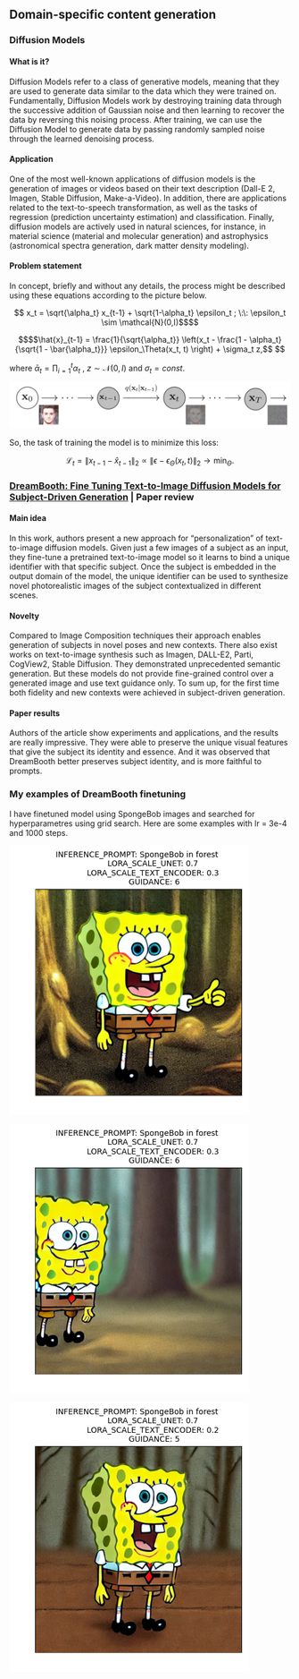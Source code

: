 ## Domain-specific content generation

### Diffusion Models

####  What is it?

Diffusion Models refer to a class of generative models, meaning that they are used to generate data similar to the data which they were trained on. Fundamentally, Diffusion Models work by destroying training data through the successive addition of Gaussian noise and then learning to recover the data by reversing this noising process. After training, we can use the Diffusion Model to generate data by passing randomly sampled noise through the learned denoising process.

####  Application

One of the most well-known applications of diffusion models is the generation of images or videos based on their text description (Dall-E 2, Imagen, Stable Diffusion, Make-a-Video). In addition, there are applications related to the text-to-speech transformation, as well as the tasks of regression (prediction uncertainty estimation) and classification. Finally, diffusion models are actively used in natural sciences, for instance, in material science (material and molecular generation) and astrophysics (astronomical spectra generation, dark matter density modeling).

####  Problem statement

In concept, briefly and without any details, the process might be described using these equations according to the picture below.

<!-- ![photo](diffusion_model.png)  -->

```math
 x_t = \sqrt{\alpha_t} x_{t-1} + \sqrt{1-\alpha_t} \epsilon_t ; \:\: \epsilon_t \sim \mathcal{N}(0,I)$$
```

```math
$$\hat{x}_{t-1} = \frac{1}{\sqrt{\alpha_t}} \left(x_t - \frac{1 - \alpha_t}{\sqrt{1 - \bar{\alpha_t}}} \epsilon_\Theta(x_t, t) \right) + \sigma_t z,$$  
```
where $`\bar{\alpha}_t = \prod\nolimits_{i=1}^t \alpha_t`$ ,  $`z \sim \mathcal{N}(0,I)`$
and $` \sigma_t = const.`$


![photo](diffusion_model.png) 

So, the task of training the model is to minimize this loss:

 ```math
\mathcal{L}_t = \|x_{t-1} - \hat{x}_{t-1}\|_2 \propto \| \epsilon - \epsilon_\Theta(x_t, t)\|_2 \rightarrow \min_{\Theta} .
```


### [DreamBooth: Fine Tuning Text-to-Image Diffusion Models for Subject-Driven Generation](https://arxiv.org/abs/2208.12242) | Paper review

####   Main idea 

In this work, authors present a new approach for “personalization” of text-to-image diffusion models. Given just a few images of a subject as an input, they fine-tune a pretrained text-to-image model so it learns to bind a unique identifier with that specific subject. Once the subject is embedded in the output domain of the model, the unique identifier can be used to synthesize novel photorealistic images of the subject contextualized in different scenes.

####  Novelty

Compared to Image Composition techniques their approach enables generation of subjects in novel poses and new contexts. There also exist works on text-to-image synthesis such as Imagen, DALL-E2, Parti, CogView2, Stable Diffusion. They demonstrated unprecedented semantic generation. But these models do not provide fine-grained control over a generated image and use text guidance only. To sum up, for the first time both fidelity and new contexts were achieved in subject-driven generation.

 ####  Paper results

Authors of the article show experiments and applications, and the results are really impressive. They were able to preserve the unique visual features that give the subject its identity and essence. And it was observed that DreamBooth better preserves subject identity, and is more faithful to prompts.

### My examples of DreamBooth finetuning
I have finetuned model using SpongeBob images and searched for hyperparametres using grid search. Here are some examples with lr = 3e-4 and 1000 steps.

![photo](output1.png)

![photo](output2.png)

![photo](output3.png)

